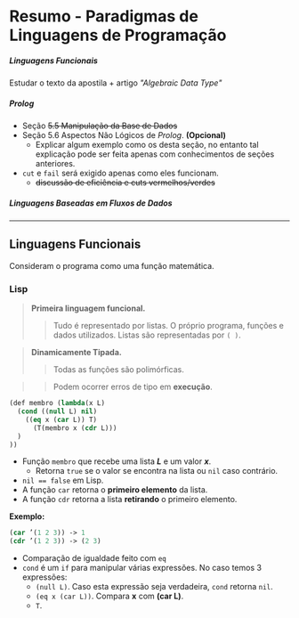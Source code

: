 # Resumo - Paradigmas de Linguagens de Programação

##### Linguagens Funcionais
Estudar o texto da apostila + artigo _"Algebraic Data Type"_

##### _Prolog_
- Seção ~~5.5 Manipulação da Base de Dados~~
- Seção 5.6 Aspectos Não Lógicos de _Prolog_. **(Opcional)**
  + Explicar algum exemplo como os desta seção, no entanto tal explicação pode ser feita apenas com conhecimentos de seções anteriores.
- `cut` e `fail` será exigido apenas como eles funcionam.
  + ~~discussão de eficiência e cuts vermelhos/verdes~~

##### Linguagens Baseadas em Fluxos de Dados

---

## Linguagens Funcionais

Consideram o programa como uma função matemática.

### Lisp

> **Primeira linguagem funcional.**
>> Tudo é representado por listas. O próprio programa, funções e dados utilizados.
>> Listas são representadas por `( )`.

> **Dinamicamente Tipada.**
>> Todas as funções são polimórficas.

>> Podem ocorrer erros de tipo em **execução**.

```lisp
(def membro (lambda(x L)
  (cond ((null L) nil)
    ((eq x (car L)) T)
      (T(membro x (cdr L)))
  )
))
```
- Função `membro` que recebe uma lista ***L*** e um valor ***x***.
  + Retorna `true` se o valor se encontra na lista ou `nil` caso contrário.
- `nil == false` em Lisp.
- A função `car` retorna o **primeiro elemento** da lista.
- A função `cdr` retorna a lista **retirando** o primeiro elemento.

**Exemplo:**
```lisp
(car ’(1 2 3)) -> 1
(cdr ’(1 2 3)) -> (2 3)
```
- Comparação de igualdade feito com `eq`
- `cond` é um `if` para manipular várias expressões. No caso temos 3 expressões:
  + `(null L)`. Caso esta expressão seja verdadeira, `cond` retorna `nil`.
  + `(eq x (car L))`. Compara **x** com **(car L)**.
  + `T`.
